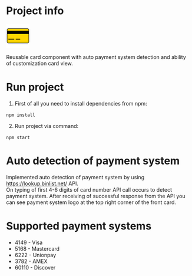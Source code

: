 # Project info

![Card icon](/public/favicon.png)

Reusable card component with auto payment system detection and ability of customization card view.

# Run project

1. First of all you need to install dependencies from npm:

```
npm install
```

2. Run project via command:

```
npm start
```

# Auto detection of payment system

Implemented auto detection of payment system by using https://lookup.binlist.net/ API. <br>
On typing of first 4-6 digits of card number API call occurs to detect payment system. After receiving of successful response from the API you can see payment system logo at the top right corner of the front card.

# Supported payment systems

-   4149 - Visa
-   5168 - Mastercard
-   6222 - Unionpay
-   3782 - AMEX
-   60110 - Discover
